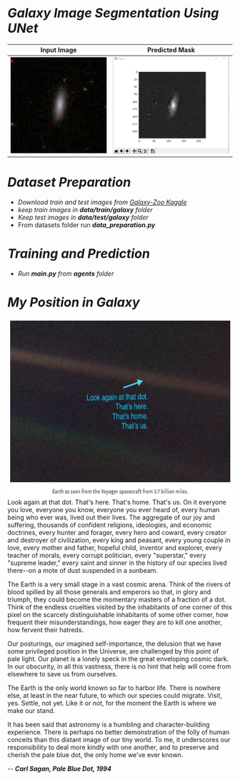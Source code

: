 
# ***Galaxy Image Segmentation Using UNet***
 |   Input Image                                                  | Predicted Mask   |
 |----------------------------------------------------|------------------------------|
 |<img src="https://github.com/forhadsidhu/Galaxy_Segmentation_UNet_Pytorch/blob/master/agents/test_image.jpg" width="250">|  <img src="https://github.com/forhadsidhu/Galaxy_Segmentation_UNet_Pytorch/blob/master/agents/result_mask.png" width="300"> | 
 
 # ***Dataset Preparation***
  - *Download train and test images from [Galaxy-Zoo Kaggle](https://www.kaggle.com/c/galaxy-zoo-the-galaxy-challenge)*
  - *keep train images in ***data/train/galaxy*** folder*
  - *Keep test images in ***data/test/galaxy*** folder*
  - From datasets folder run ***data_preparation.py*** 
  
  # ***Training and Prediction***
   - *Run ***main.py*** from ***agents*** folder*
  
# ***My Position in Galaxy***
<img src="https://github.com/forhadsidhu/Galaxy_Segmentation_UNet_Pytorch/blob/master/plae_blue.PNG" height="400" width="800">
Look again at that dot. That's here. That's home. That's us. On it everyone you love, everyone you know, everyone you ever heard of, every human being who ever was, lived out their lives. The aggregate of our joy and suffering, thousands of confident religions, ideologies, and economic doctrines, every hunter and forager, every hero and coward, every creator and destroyer of civilization, every king and peasant, every young couple in love, every mother and father, hopeful child, inventor and explorer, every teacher of morals, every corrupt politician, every "superstar," every "supreme leader," every saint and sinner in the history of our species lived there--on a mote of dust suspended in a sunbeam.

The Earth is a very small stage in a vast cosmic arena. Think of the rivers of blood spilled by all those generals and emperors so that, in glory and triumph, they could become the momentary masters of a fraction of a dot. Think of the endless cruelties visited by the inhabitants of one corner of this pixel on the scarcely distinguishable inhabitants of some other corner, how frequent their misunderstandings, how eager they are to kill one another, how fervent their hatreds.

Our posturings, our imagined self-importance, the delusion that we have some privileged position in the Universe, are challenged by this point of pale light. Our planet is a lonely speck in the great enveloping cosmic dark. In our obscurity, in all this vastness, there is no hint that help will come from elsewhere to save us from ourselves.

The Earth is the only world known so far to harbor life. There is nowhere else, at least in the near future, to which our species could migrate. Visit, yes. Settle, not yet. Like it or not, for the moment the Earth is where we make our stand.

It has been said that astronomy is a humbling and character-building experience. There is perhaps no better demonstration of the folly of human conceits than this distant image of our tiny world. To me, it underscores our responsibility to deal more kindly with one another, and to preserve and cherish the pale blue dot, the only home we've ever known.

-- ***Carl Sagan, Pale Blue Dot, 1994***
